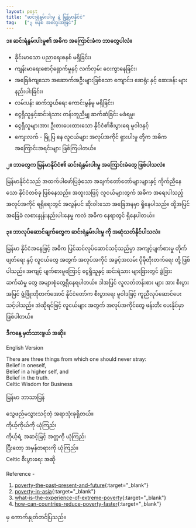 ```yaml
---
layout: post
title: "ဆင်းရဲနွမ်းပါးမှု နဲ့ မြန်မာနိုင်ငံ"
tag:   ["၃ မိနစ် အတွေးအမြင်"]
---
```


**၁။ ဆင်းရဲနွမ်းပါးမှု၏ အဓိက အကြောင်းခံက ဘာတွေပါလဲ။**

-  ခိုင်းမာသော ပညာရေးစနစ် မရှိခြင်း၊
-  ကျန်းမာရေးစောင့်ရှောက်မှုနှင့် လက်လှမ်း ဝေးကွာနေခြင်း၊
-  အခြေခံကျသော အဆောက်အဦးများဖြစ်သော ကျောင်း၊ ဆေရုံး နှင့် ဆေးခန်း များ နည်းပါးခြင်း၊
-  လမ်းပန်း ဆက်သွယ်ရေး ကောင်းမွန်မူ မရှိခြင်း၊
-  ငွေရှိသူနှင့်ဆင်းရဲသား တန်းတူညီမျှ ဆက်ဆံခြင်း မခံရမှု၊
-  ငွေရှိသူများအား ဦးစားပေးထားသော နိုင်ငံ၏စီးပွားရေ မူဝါဒနှင့်
-  ကျေးလက် - မြို့ပြ နေ  လူငယ်များ အလုပ်အကိုင် ရှားပါးမှု တို့က အဓိက အကြောင်းအရင်းများ ဖြစ်ကြပါတယ်။

<!-- more -->

**၂။ ဘာတွေက မြန်မာနိုင်ငံ၏ ဆင်းရဲနွမ်းပါးမှု အကြောင်းခံတွေ ဖြစ်ပါသလဲ။**

မြန်မာနိုင်ငံသည် အထက်ပါဖော်ပြခဲ့သော အချက်တော်တော်များများနှင့် ကိုက်ညီနေသော နိုင်ငံတစ်ခု ဖြစ်နေသည်။
အထူးသဖြင့် လူငယ်များတွက် အဓိက အရေးပါသည့် အလုပ်အကိုင် ရရှိရေးတွင် အလွန်ပင် ဆိုးဝါးသော အခြေအနမှာ ရှိနေပါသည်။
ထို့အပြင် အခြေခံ လစားနှုန်းနည်းပါးနေမှု ကလဲ အဓိက နေရာတွင် ရှိနေပါတယ်။

**၃။  ဘာလုပ်ဆောင်ချက်တွေက ဆင်းရဲနွမ်းပါးမှု  ကို အဆုံသတ်နိုင်ပါသလဲ။**

မြန်မာ နိုင်ငံအနေဖြင့် အဓိက ပြင်ဆင်လုပ်ဆောင်သင့်သည်မှာ အကျင့်ပျက်စားမှု တိုက်ဖျတ်ရေး နှင့် လူငယ်တွေ အတွက် အလုပ်အကိုင် အခွင့်အလမ်း ပိုမိုတိုးတက်ရေး တို့ ဖြစ်ပါသည်။
အကျင့် ပျက်စားမူကြောင့် ငွေရှိသူနှင့် ဆင်းရဲသား များခြားတွင် ခွဲခြား ဆက်ဆံမှု တွေ အများစုံတွေ့ရှိနေရပါတယ်။
ဒါအပြင် လူလတ်တန်းစား များ အား စီးပွားအမြင် ဖွံ့ဖြိုးတိုတက်အောင် နိုင်ငံတော်က စီးပွားရေး မူဝါဒဖြင့် ကူညီလုပ်ဆောင်ပေးသင့်ပါသည်။
အဲဆိုရင်ဖြင့် လူငယ်များ အတွက် အလုပ်အကိုင်တွေ ဖန်းတီး ပေးနိုင်မှာ ဖြစ်ပါတယ်။

**ဒီကနေ့ မှတ်သားဖွယ် အဆို။**

English Version

There are three things from which one should never stray:<br />
Belief in oneself,<br />
Belief in a higher self, and<br />
Belief in the truth.<br />
Celtic Wisdom for Business

မြန်မာ ဘာသာပြန်

သွေဖည်မသွားသင့်တဲ့ အရာသုံးခုရှိတယ်။<br />
ကိုယ့်ကိုယ်ကို ယုံကြည်၊<br />
ကိုယ့်ရဲ့ အဆင့်မြင့် အတ္တကို ယုံကြည်၊<br />
ပြီးတော့ အမှန်တရားကို ယုံကြည်။<br />
Celtic စီးပွားရေး အဆို

Reference -
1. [poverty-the-past-present-and-future](https://www.weforum.org/agenda/2016/01/poverty-the-past-present-and-future/){:target="_blank"}
2. [poverty-in-asia]( https://www.economist.com/economic-and-financial-indicators/2014/08/30/poverty-in-asia){:target="_blank"}
3. [what-is-the-experience-of-extreme-poverty](https://www.weforum.org/agenda/2015/01/what-is-the-experience-of-extreme-poverty/){:target="_blank"}
4. [how-can-countries-reduce-poverty-faster](https://www.weforum.org/agenda/2018/11/how-can-countries-reduce-poverty-faster/){:target="_blank"}

 မှ ကောက်နှုတ်တင်ပြသည်။

